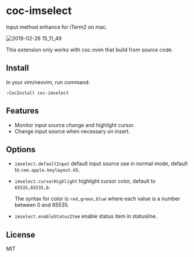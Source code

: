 # coc-imselect

Input method enhance for iTerm2 on mac.

![2019-02-26 15_11_49](https://user-images.githubusercontent.com/251450/53394376-0de0c980-39da-11e9-8d6f-8006f98af84f.gif)

This extension only works with coc.nvim that build from source code.

## Install

In your vim/neovim, run command:

```
:CocInstall coc-imselect
```

## Features

- Monitor input source change and highlight cursor.
- Change input source when necessary on insert.

## Options

- `imselect.defaultInput` default input source use in normal mode, default to `com.apple.keylayout.US`.

- `imselect.cursorHighlight` highlight cursor color, default to `65535,65535,0`.

  The syntax for color is `red,green,blue` where each value is a number between 0 and 65535.

- `imselect.enableStatusItem` enable status item in statusline.

## License

MIT
